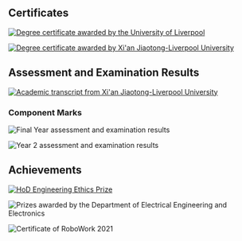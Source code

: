 ## Certificates

[![Degree certificate awarded by the University of Liverpool](images/livuni-cert.png)](docs/livuni-cert.pdf)

[![Degree certificate awarded by Xi'an Jiaotong-Liverpool University](images/xjtlu-cert.png)](docs/xjtlu-cert.pdf)

## Assessment and Examination Results

[![Academic transcript from Xi'an Jiaotong-Liverpool University](images/xjtlu-transcript.png)](docs/xjtlu-transcript.pdf)

### Component Marks

![Final Year assessment and examination results](images/final-year-assessment-and-examination-results.png)

![Year 2 assessment and examination results](images/year2-assessment-and-examination-results.png)

## Achievements

[![HoD Engineering Ethics Prize](docs/hod-engineering-ethics-prize.png)](docs/hod-engineering-ethics-prize.pdf)

![Prizes awarded by the Department of Electrical Engineering and Electronics](docs/prizes.png)

![Certificate of RoboWork 2021](docs/robowork-cert.jpg)
